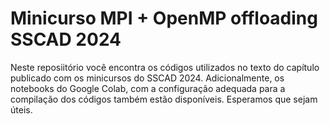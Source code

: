# Minicurso MPI + OpenMP offloading SSCAD 2024

Neste reposiitório você encontra os códigos utilizados no texto do capítulo publicado com os minicursos do SSCAD 2024. 
Adicionalmente, os notebooks do Google Colab, com a configuração adequada para a compilação dos códigos também estão disponíveis.
Esperamos que sejam úteis. 
